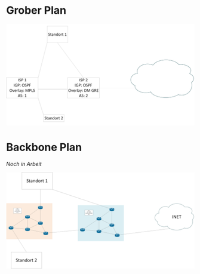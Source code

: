 # Grober Plan

![alt text](images/Grober_Plan.png)

# Backbone Plan
*Noch in Arbeit*

![alt text](images/Backbone.png)